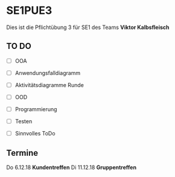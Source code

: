 # SE1PUE3
Dies ist die Pflichtübung 3 für SE1 des Teams __Viktor Kalbsfleisch__

## TO DO
 - [ ] OOA
 - [ ] Anwendungsfalldiagramm
 - [ ] Aktivitätsdiagramme Runde

 - [ ] OOD

 - [ ] Programmierung

 - [ ] Testen

 - [ ] Sinnvolles ToDo

## Termine
Do 6.12.18 __Kundentreffen__
Di 11.12.18 __Gruppentreffen__
